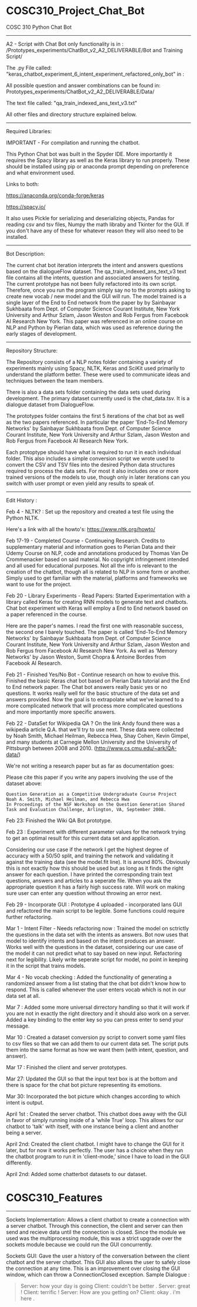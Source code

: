 # COSC310_Project_Chat_Bot
 COSC 310 Python Chat Bot
***************************************************************************
A2 - Script with Chat Bot only functionality is in :
/Prototypes_experiments/ChatBot_v2_A2_DELIVERABLE/Bot and Training Script/

The .py File called:
"keras_chatbot_experiment_6_intent_experiment_refactored_only_bot" in :

All possible question and answer combinations can be found in:
Prototypes_experiments/ChatBot_v2_A2_DELIVERABLE/Data/

The text file called:
"qa_train_indexed_ans_text_v3.txt"

All other files and directory structure explained below.
***************************************************************************

Required Libraries:

IMPORTANT - For compilation and running the chatbot.

This Python Chat bot was built in the Spyder IDE. More importantly it requires the Spacy library as well as the Keras library to run properly. These should be installed using pip or anaconda prompt depending on preference and what environment used.

Links to both:

https://anaconda.org/conda-forge/keras

https://spacy.io/

It also uses Pickle for serializing and deserializing objects, Pandas for reading csv and tsv files, Numpy the math libraby and Tkinter for the GUI. If you don't have any of these for whatever reason they will also need to be installed.

***************************************************************************
Bot Description:

The current chat bot iteration interprets the intent and answers questions based on the dialogueFlow dataset. The qa_train_indexed_ans_text_v3 text file contains all the intents, question and associated answers for testing. The current prototype has not been fully refactored into its own script.
Therefore, once you run the program simply say no to the prompts asking to create new vocab / new model and the GUI will run. The model trained is a single layer of the End to End network from the paper by by Sainbayar Sukhbaata from Dept. of Computer Science Courant Institute, New York University and Arthur Szlam, Jason Weston and Rob Fergus from Facebook AI Research New York. This paper was referenced in an online course on NLP and Python by Pierian data, which was used as reference during the early stages of development.

***************************************************************************
Repository Structure:

The Repository consists of a NLP notes folder containing a variety of experiments mainly using Spacy, NLTK, Keras and SciKit used primarily to understand the platform better. These were used to communicate ideas and techniques between the team members.

There is also a data sets folder containing the data sets used during development.
The primary dataset currently used is the chat_data.tsv. It is a dialogue dataset from DialogueFlow. 

The prototypes folder contains the first 5 iterations of the chat bot as well as the two papers referenced. In particular the paper 'End-To-End Memory Networks' by Sainbayar Sukhbaata from Dept. of Computer Science Courant Institute, New York University and Arthur Szlam, Jason Weston and Rob Fergus from Facebook AI Research New York. 

Each protoptype should have what is required to run it in each individual folder. This also includes a simple conversion script we wrote used to convert the CSV and TSV files into the desired Python data structures required to process the data sets. For most it also includes one or more trained versions of the models to use, though only in later iterations can you switch with user prompt or even yield any results to speak of.

***************************************************************************
Edit History :

Feb 4 - NLTK? :
Set up the repository and created a test file using the Python NLTK.

Here's a link with all the howto's:
  https://www.nltk.org/howto/

Feb 17-19 - Completed Course - Continueing Research.
Credits to supplementary material and information goes to Pierian Data and their Udemy Course on NLP, code and annotations produced by Thomas Van De Crommenacker based on said material.
No copyright infringement intended and all used for educational purposes.
Not all the info is relevant to the creation of the chatbot, though all is related to NLP in some form or another. Simply used to get familiar with the material, platforms and frameworks we want to use for the project.

Feb 20 - Library Experiments - Read Papers:
Started Experimentation with a library called Keras for creating RNN models to generate text and chatbots.
Chat bot experiment with Keras will employ a End to End network based on a paper referenced in the course. 
 
Here are the paper's names. I read the first one with reasonable success, the second one I barely touched. The paper is called 'End-To-End Memory Networks' by Sainbayar Sukhbaata from Dept. of Computer Science Courant Institute, New York University and Arthur Szlam, Jason Weston and Rob Fergus from Facebook AI Research New York. 
As well as 'Memory Networks' by Jason Weston, Sumit Chopra & Antoine Bordes from Facebook AI Research.

Feb 21 - Finished Yes/No Bot - Continue research on how to evolve this.
Finished the basic Keras chat bot based on Pierian Data tutorial and the End to End network paper. The Chat bot answers really basic yes or no questions. It works really well for the basic structure of the data set and answers provided. 
Now the goal is to extrapolate what we've learned to a more complicated network that will process more complicated questions and more importantly more specific answers. 

Feb 22 - DataSet for Wikipedia QA ? 
On the link Andy found there was a wikipedia article Q.A. that we'll try to use next.
These data were collected by Noah Smith, Michael Heilman, Rebecca Hwa, Shay Cohen, Kevin Gimpel, and many students at Carnegie Mellon University and the University of Pittsburgh between 2008 and 2010. (http://www.cs.cmu.edu/~ark/QA-data/)

We're not writing a research paper but as far as documentation goes:

Please cite this paper if you write any papers involving the use of the dataset above:

    Question Generation as a Competitive Undergraduate Course Project
    Noah A. Smith, Michael Heilman, and Rebecca Hwa
    In Proceedings of the NSF Workshop on the Question Generation Shared Task and Evaluation Challenge, Arlington, VA, September 2008. 
    
Feb 23: Finished the Wiki QA Bot prototype.

Feb 23 : Experiment with different parameter values for the network trying to get an 
optimal result for this current data set and application.

Considering our use case if the network I get the highest degree of accuracy with a 50/50 split, and training the network and validating it against the training data (see the model.fit line). It is around 80%. Obviously this is not exactly how this should be used but as long as it finds the right answer for each question. I have printed the corresponding train text questions, answers and articles to a seperate file. When you ask the appropriate question it has a fairly high success rate. Will work on making sure user can enter any question without throwing an error next. 

Feb 29 - Incorporate GUI : 
Prototype 4 uploaded - incorporated Ians GUI and refactored the main script to be legible. Some functions could require further refactoring.

Mar 1 - Intent Filter - Needs refactoring now : 
Trained the model on sctrictly the questions in the data set with the intents as answers. Bot now uses that model to identify intents and based on the intent produces an answer. Works well with the questions in the dataset, considering our use case of the model it can not predict what to say based on new input. Refactoring next for legibility. Likely write seperate script for model, no point in keeping it in the script that trains models.

Mar 4 - No vocab checking :
Added the functionality of generating a randomized answer from a list stating that the chat bot didn't know how to respond. This is called whenever the user enters vocab which is not in our data set at all.

Mar 7 :
Added some more universal dirrectory handling so that it will work if you are not in exactly the right directory and it should also work on a server. Added a key binding to the enter key so you can press enter to send your message.

Mar 10 :
Created a dataset conversion py script to convert some yaml files to csv files so that we can add them to our current data set. The script puts them into the same format as how we want them (with intent, question, and answer).

Mar 17 :
Finished the client and server prototypes.

Mar 27:
Updated the GUI so that the input text box is at the bottom and there is space for the chat bot picture representing its emotions.

Mar 30:
Incorporated the bot picture which changes according to which intent is output. 

April 1st : 
Created the server chatbot. This chatbot does away with the GUI in favor of simply running inside of a 'while True' loop.
This allows for our chatbot to 'talk' with itself, with one instance being a client and another being a server.

April 2nd: 
Created the client chatbot. I might have to change the GUI for it later, but for now it works perfectly. The user has a choice when they 
run the chatbot program to run it in 'client-mode,' since I have to load in the GUI differently.

April 2nd:
Added some chatterbot datasets to our dataset.
# COSC310_Features
***************************************************************************
Sockets Implementation:
Allows a client chatbot to create a connection with a server chatbot. Through this connection, the client and server can then send and recieve data until the connection is closed. Since the module we used was the multiprocessing module, this was a strict upgrade over the sockets module because we could run the GUI concurrently.

Sockets GUI:
Gave the user a history of the conversation between the client chatbot and the server chatbot. This GUI also allows the user to safely close the connection at any time. This is an improvement over closing the GUI window, which can throw a ConnectionClosed exception.
Sample Dialogue :
>Server: how your day is going
>Client: couldn't be better .
>Server: great !
>Client: terrific !
>Server: How are you getting on?
>Client: okay . i'm here .
